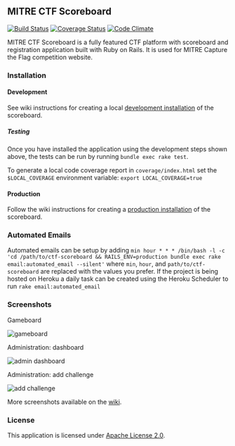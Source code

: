 MITRE CTF Scoreboard
--------------------

[![Build Status](https://travis-ci.org/mitre-cyber-academy/ctf-scoreboard.svg?branch=master)](https://travis-ci.org/mitre-cyber-academy/ctf-scoreboard)
[![Coverage Status](https://coveralls.io/repos/github/mitre-cyber-academy/ctf-scoreboard/badge.svg?branch=master)](https://coveralls.io/github/mitre-cyber-academy/ctf-scoreboard?branch=master)
[![Code Climate](https://codeclimate.com/github/mitre-cyber-academy/ctf-scoreboard/badges/gpa.svg)](https://codeclimate.com/github/mitre-cyber-academy/ctf-scoreboard)

MITRE CTF Scoreboard is a fully featured CTF platform with scoreboard and registration application built with Ruby on Rails. It is used for MITRE Capture the Flag competition website.

### Installation ###

#### Development ####

See wiki instructions for creating a local [development installation](https://github.com/mitre-cyber-academy/ctf-scoreboard/wiki/Development-Installation) of the scoreboard.

##### Testing

Once you have installed the application using the development steps shown above, the tests can be run by running `bundle exec rake test`.

To generate a local code coverage report in `coverage/index.html` set the `$LOCAL_COVERAGE` environment variable: `export LOCAL_COVERAGE=true`

#### Production ####

Follow the wiki instructions for creating a [production installation](https://github.com/mitre-cyber-academy/ctf-scoreboard/wiki/Production-Installation) of the scoreboard.

### Automated Emails ###

Automated emails can be setup by adding
`min hour * * * /bin/bash -l -c 'cd /path/to/ctf-scoreboard && RAILS_ENV=production bundle exec rake email:automated_email --silent'`
where `min`, `hour`, and `path/to/ctf-scoreboard` are replaced with the values you prefer.
If the project is being hosted on Heroku a daily task can be created using the Heroku Scheduler to run `rake email:automated_email`

### Screenshots ###

Gameboard

![gameboard](https://i.imgur.com/UgkPX5q.png)

Administration: dashboard

![admin dashboard](https://i.imgur.com/lzj7U3m.png)

Administration: add challenge

![add challenge](https://i.imgur.com/ZRyimTp.png)

More screenshots available on the [wiki](https://github.com/mitre-cyber-academy/ctf-scoreboard/wiki/Screenshots).

### License ###

This application is licensed under [Apache License 2.0](LICENSE).
